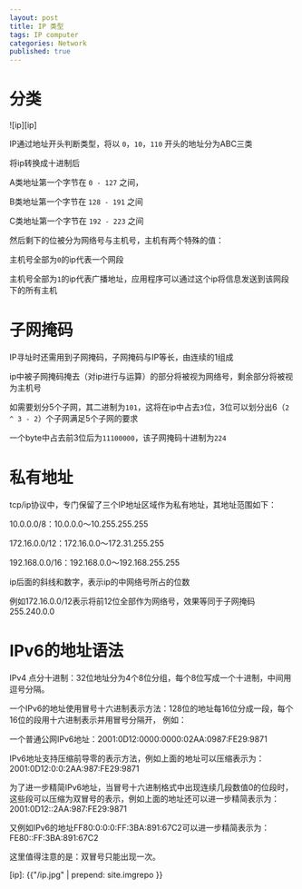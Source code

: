 ```yaml
---
layout: post
title: IP 类型
tags: IP computer
categories: Network
published: true
---
```



# 分类

![ip][ip]

IP通过地址开头判断类型，将以 `0`，`10`，`110` 开头的地址分为ABC三类

将ip转换成十进制后

A类地址第一个字节在 `0 - 127` 之间，

B类地址第一个字节在 `128 - 191` 之间

C类地址第一个字节在 `192 - 223` 之间

然后剩下的位被分为网络号与主机号，主机有两个特殊的值：

主机号全部为`0`的ip代表一个网段

主机号全部为`1`的ip代表广播地址，应用程序可以通过这个ip将信息发送到该网段下的所有主机



# 子网掩码

IP寻址时还需用到子网掩码，子网掩码与IP等长，由连续的1组成

ip中被子网掩码掩去（对ip进行与运算）的部分将被视为网络号，剩余部分将被视为主机号

如需要划分5个子网，其二进制为`101`，这将在ip中占去`3`位，3位可以划分出6（`2 ^ 3 - 2`）个子网满足5个子网的要求

一个byte中占去前3位后为`11100000`，该子网掩码十进制为`224`



# 私有地址

tcp/ip协议中，专门保留了三个IP地址区域作为私有地址，其地址范围如下：

10.0.0.0/8：10.0.0.0～10.255.255.255

172.16.0.0/12：172.16.0.0～172.31.255.255

192.168.0.0/16：192.168.0.0～192.168.255.255

ip后面的斜线和数字，表示ip的中网络号所占的位数

例如172.16.0.0/12表示将前12位全部作为网络号，效果等同于子网掩码 255.240.0.0


# IPv6的地址语法

IPv4 点分十进制：32位地址分为4个8位分组，每个8位写成一个十进制，中间用逗号分隔。

一个IPv6的地址使用冒号十六进制表示方法：128位的地址每16位分成一段，每个16位的段用十六进制表示并用冒号分隔开，
例如：
	
一个普通公网IPv6地址：2001:0D12:0000:0000:02AA:0987:FE29:9871

IPv6地址支持压缩前导零的表示方法，例如上面的地址可以压缩表示为：
2001:0D12:0:0:2AA:987:FE29:9871

为了进一步精简IPv6地址，当冒号十六进制格式中出现连续几段数值0的位段时，这些段可以压缩为双冒号的表示，例如上面的地址还可以进一步精简表示为：
2001:0D12::2AA:987:FE29:9871

又例如IPv6的地址FF80:0:0:0:FF:3BA:891:67C2可以进一步精简表示为： 
FE80::FF:3BA:891:67C2

这里值得注意的是：双冒号只能出现一次。


[ip]: {{"/ip.jpg" | prepend: site.imgrepo }}
